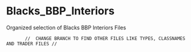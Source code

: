 # Blacks_BBP_Interiors
Organized selection of Blacks BBP Interiors Files

	











           //  CHANGE BRANCH TO FIND OTHER FILES LIKE TYPES, CLASSNAMES AND TRADER FILES //            





     
<ce folder="CustomTypes/REPLACE">
	<file name="REPLACE.xml" type="types" />
</ce>

      
<ce folder="CustomTypes/REPLACE">
	<file name="REPLACE.xml" type="types" />
	<file name="REPLACE.xml" type="events" />
</ce>
       
<ce folder="CustomTypes/REPLACE">
	<file name="REPLACE.xml" type="types" />
	<file name="REPLACE.xml" type="spawnabletypes" />
	<file name="REPLACE.xml" type="events" />
</ce>

